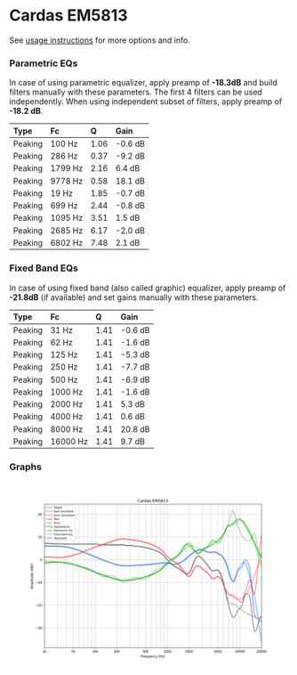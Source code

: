 # Cardas EM5813
See [usage instructions](https://github.com/jaakkopasanen/AutoEq#usage) for more options and info.

### Parametric EQs
In case of using parametric equalizer, apply preamp of **-18.3dB** and build filters manually
with these parameters. The first 4 filters can be used independently.
When using independent subset of filters, apply preamp of **-18.2 dB**.

| Type    | Fc      |    Q | Gain    |
|:--------|:--------|:-----|:--------|
| Peaking | 100 Hz  | 1.06 | -0.6 dB |
| Peaking | 286 Hz  | 0.37 | -9.2 dB |
| Peaking | 1799 Hz | 2.16 | 6.4 dB  |
| Peaking | 9778 Hz | 0.58 | 18.1 dB |
| Peaking | 19 Hz   | 1.85 | -0.7 dB |
| Peaking | 699 Hz  | 2.44 | -0.8 dB |
| Peaking | 1095 Hz | 3.51 | 1.5 dB  |
| Peaking | 2685 Hz | 6.17 | -2.0 dB |
| Peaking | 6802 Hz | 7.48 | 2.1 dB  |

### Fixed Band EQs
In case of using fixed band (also called graphic) equalizer, apply preamp of **-21.8dB**
(if available) and set gains manually with these parameters.

| Type    | Fc       |    Q | Gain    |
|:--------|:---------|:-----|:--------|
| Peaking | 31 Hz    | 1.41 | -0.6 dB |
| Peaking | 62 Hz    | 1.41 | -1.6 dB |
| Peaking | 125 Hz   | 1.41 | -5.3 dB |
| Peaking | 250 Hz   | 1.41 | -7.7 dB |
| Peaking | 500 Hz   | 1.41 | -6.9 dB |
| Peaking | 1000 Hz  | 1.41 | -1.6 dB |
| Peaking | 2000 Hz  | 1.41 | 5.3 dB  |
| Peaking | 4000 Hz  | 1.41 | 0.6 dB  |
| Peaking | 8000 Hz  | 1.41 | 20.8 dB |
| Peaking | 16000 Hz | 1.41 | 9.7 dB  |

### Graphs
![](./Cardas%20EM5813.png)